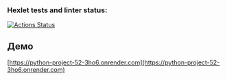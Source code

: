 ### Hexlet tests and linter status:
[![Actions Status](https://github.com/nyanyapushkina/python-project-52/actions/workflows/hexlet-check.yml/badge.svg)](https://github.com/nyanyapushkina/python-project-52/actions)

## Демо
[https://python-project-52-3ho6.onrender.com](https://python-project-52-3ho6.onrender.com)
